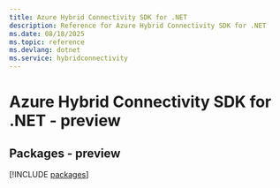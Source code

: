 ```yaml
---
title: Azure Hybrid Connectivity SDK for .NET
description: Reference for Azure Hybrid Connectivity SDK for .NET
ms.date: 08/18/2025
ms.topic: reference
ms.devlang: dotnet
ms.service: hybridconnectivity
---
```

# Azure Hybrid Connectivity SDK for .NET - preview
## Packages - preview
[!INCLUDE [packages](hybrid-connectivity-index.md)]